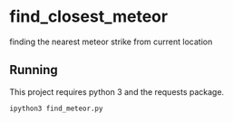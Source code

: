 # find_closest_meteor
finding the nearest meteor strike from current location


## Running

This project requires python 3 and the requests package.

`ipython3 find_meteor.py`
